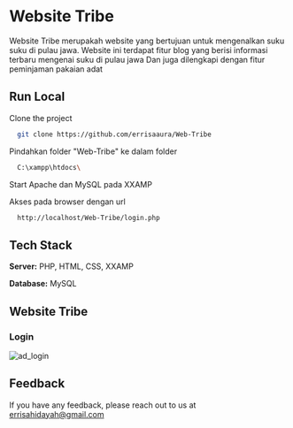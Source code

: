 # Website Tribe

Website Tribe merupakah website yang bertujuan untuk mengenalkan suku suku di pulau jawa.
Website ini terdapat fitur blog yang berisi informasi terbaru mengenai suku di pulau jawa
Dan juga dilengkapi dengan fitur peminjaman pakaian adat


## Run Local

Clone the project

```bash
  git clone https://github.com/errisaaura/Web-Tribe
```

Pindahkan folder "Web-Tribe" ke dalam folder 

```bash
  C:\xampp\htdocs\
```

Start Apache dan MySQL pada XXAMP

Akses pada browser dengan url

```bash
  http://localhost/Web-Tribe/login.php
```

## Tech Stack

**Server:** PHP, HTML, CSS, XXAMP

**Database:** MySQL

## Website Tribe
### Login
![ad_login](https://github.com/errisaaura/Laundry_ReactJs/assets/71597004/ff9b23a1-6b42-4b69-a358-21b39e8be33d)


## Feedback

If you have any feedback, please reach out to us at errisahidayah@gmail.com

